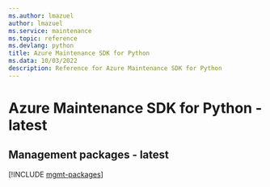 ```yaml
---
ms.author: lmazuel
author: lmazuel
ms.service: maintenance
ms.topic: reference
ms.devlang: python
title: Azure Maintenance SDK for Python
ms.data: 10/03/2022
description: Reference for Azure Maintenance SDK for Python
---
```

# Azure Maintenance SDK for Python - latest

## Management packages - latest
[!INCLUDE [mgmt-packages](maintenance-mgmt-index.md)]